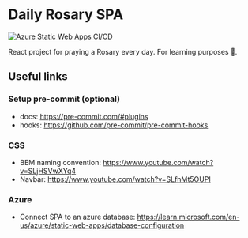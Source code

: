 # Daily Rosary SPA
[![Azure Static Web Apps CI/CD](https://github.com/jswashburn/daily-rosary/actions/workflows/azure-static-web-apps-gentle-smoke-05242b510.yml/badge.svg)](https://github.com/jswashburn/daily-rosary/actions/workflows/azure-static-web-apps-gentle-smoke-05242b510.yml)

React project for praying a Rosary every day. For learning purposes 🙂.

## Useful links

### Setup pre-commit (optional)
- docs: https://pre-commit.com/#plugins
- hooks: https://github.com/pre-commit/pre-commit-hooks

### CSS
- BEM naming convention: https://www.youtube.com/watch?v=SLjHSVwXYq4
- Navbar: https://www.youtube.com/watch?v=SLfhMt5OUPI

### Azure
- Connect SPA to an azure database: https://learn.microsoft.com/en-us/azure/static-web-apps/database-configuration
